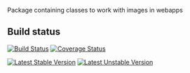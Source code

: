 Package containing classes to work with images in webapps

Build status
------------

[![Build Status](https://secure.travis-ci.org/stubbles/stubbles-webapp-image.png)](http://travis-ci.org/stubbles/stubbles-webapp-image)
[![Coverage Status](https://coveralls.io/repos/stubbles/stubbles-webapp-image/badge.png?branch=master)](https://coveralls.io/r/stubbles/stubbles-webapp-image?branch=master)

[![Latest Stable Version](https://poser.pugx.org/stubbles/webapp-image/version.png)](https://packagist.org/packages/stubbles/iwebapp-mage)
[![Latest Unstable Version](https://poser.pugx.org/stubbles/webapp-image/v/unstable.png)](//packagist.org/packages/stubbles/webapp-image)
